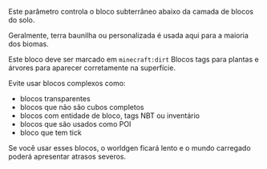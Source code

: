Este parâmetro controla o bloco subterrâneo abaixo da camada de blocos do solo.

Geralmente, terra baunilha ou personalizada é usada aqui para a maioria dos biomas.

Este bloco deve ser marcado em `minecraft:dirt` Blocos tags para plantas e árvores para aparecer corretamente na superfície.

Evite usar blocos complexos como:

* blocos transparentes
* blocos que não são cubos completos
* blocos com entidade de bloco, tags NBT ou inventário
* blocos que são usados ​​como POI
* bloco que tem tick

Se você usar esses blocos, o worldgen ficará lento e o mundo carregado poderá apresentar atrasos severos.